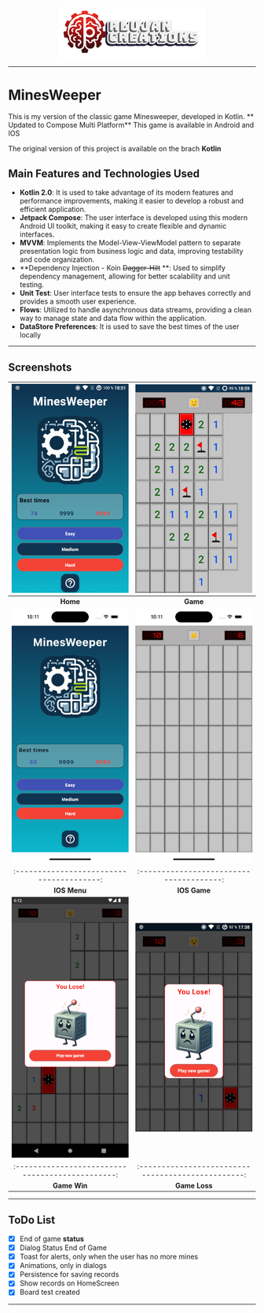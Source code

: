 <p align="center">
  <a href="https://rlujancreations.es/" target="blank"><img src="./githubimages/logo.png" width="300px" alt="RLujanCreations Logo" /></a>
</p>

---

# MinesWeeper
This is my version of the classic game Minesweeper, developed in Kotlin.
** Updated to Compose Multi Platform**
This game is available in Android and IOS

The original version of this project is available on the brach **Kotlin**

## Main Features and Technologies Used
- **Kotlin 2.0**: It is used to take advantage of its modern features and performance improvements, making it easier to develop a robust and efficient application.
- **Jetpack Compose**: The user interface is developed using this modern Android UI toolkit, making it easy to create flexible and dynamic interfaces.
- **MVVM**: Implements the Model-View-ViewModel pattern to separate presentation logic from business logic and data, improving testability and code organization.
- **Dependency Injection - Koin ~~Dagger-Hilt~~ **: Used to simplify dependency management, allowing for better scalability and unit testing.
- **Unit Test**: User interface tests to ensure the app behaves correctly and provides a smooth user experience.
- **Flows**: Utilized to handle asynchronous data streams, providing a clean way to manage state and data flow within the application.
- **DataStore Preferences**: It is used to save the best times of the user locally

---

## Screenshots

| ![Home Screen](./githubimages/home.png) | ![Game Screen](./githubimages/game.png) |
|:---------------------------------------:|:--------------------------------------:|
|                 **Home**                |                **Game**                |
| ![Home Screen](./githubimages/iosmenu.png) | ![Game Screen](./githubimages/iosgame.png) |
|:---------------------------------------:|:--------------------------------------:|
|                 **IOS Menu**                |                **IOS Game**                |
| ![Game Win Screen](./githubimages/wingame.png) | ![Game Loss Screen](./githubimages/losegame.png) |
|:----------------------------------------------:|:------------------------------------------------:|
|                 **Game Win**                   |                 **Game Loss**                    |

---

## ToDo List

- [X] End of game **status**
- [X] Dialog Status End of Game
- [X] Toast for alerts, only when the user has no more mines
- [X] Animations, only in dialogs
- [X] Persistence for saving records
- [X] Show records on HomeScreen
- [X] Board test created

---

